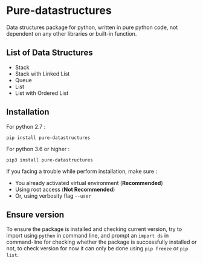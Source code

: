 # Pure-datastructures

Data structures package for python, written in pure python code, not dependent on any other libraries or built-in function.

## List of Data Structures

- Stack
- Stack with Linked List
- Queue
- List
- List with Ordered List

## Installation

For python 2.7 :

`pip install pure-datastructures`

For python 3.6 or higher :

`pip3 install pure-datastructures`

If you facing a trouble while perform installation, make sure :

- You already activated virtual environment (**Recommended**)
- Using root access (**Not Recommended**)
- Or, using verbosity flag `--user`

## Ensure version

To ensure the package is installed and checking current version, try to import using `python` in command line, and prompt an `import ds` in command-line for checking whether the package is successfully installed or not, to check version for now it can only be done using `pip freeze` or `pip list`. 


